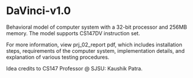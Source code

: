 # DaVinci-v1.0
Behavioral model of computer system with a 32-bit processor and 256MB memory. The model supports CS147DV instruction set.

For more information, view prj_02_report pdf, which includes installation steps, requirements of the computer system, implementation details, and explanation of various testing procedures.

Idea credits to CS147 Professor @ SJSU: Kaushik Patra.

